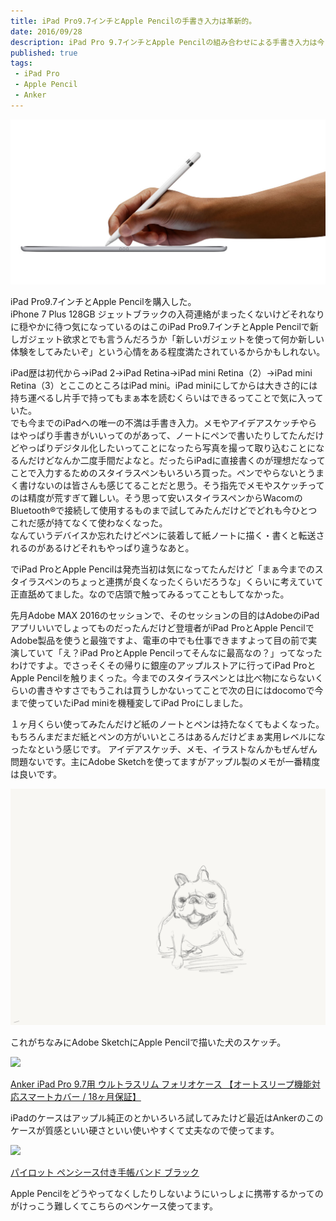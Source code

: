 ```yaml
---
title: iPad Pro9.7インチとApple Pencilの手書き入力は革新的。
date: 2016/09/28
description: iPad Pro 9.7インチとApple Pencilの組み合わせによる手書き入力は今までのどんなスタイラスペンよりも書き心地がいい。
published: true
tags: 
 - iPad Pro
 - Apple Pencil
 - Anker
---
```


<img src="/images/og.jpg" width="640" alt="">

iPad Pro9.7インチとApple Pencilを購入した。  
iPhone 7 Plus 128GB ジェットブラックの入荷連絡がまったくないけどそれなりに穏やかに待つ気になっているのはこのiPad Pro9.7インチとApple Pencilで新しガジェット欲求とでも言うんだろうか「新しいガジェットを使って何か新しい体験をしてみたいぞ」という心情をある程度満たされているからかもしれない。

iPad歴は初代から→iPad 2→iPad Retina→iPad mini Retina（2）→iPad mini Retina（3）とここのところはiPad mini。iPad miniにしてからは大きさ的には持ち運べるし片手で持ってもまぁ本を読むくらいはできるってことで気に入っていた。  
でも今までのiPadへの唯一の不満は手書き入力。メモやアイデアスケッチやらはやっぱり手書きがいいってのがあって、ノートにペンで書いたりしてたんだけどやっぱりデジタル化したいってことになったら写真を撮って取り込むことになるんだけどなんか二度手間だよなと。だったらiPadに直接書くのが理想だなってことで入力するためのスタイラスペンもいろいろ買った。ペンでやらないとうまく書けないのは皆さんも感じてることだと思う。そう指先でメモやスケッチってのは精度が荒すぎて難しい。そう思って安いスタイラスペンからWacomのBluetooth®で接続して使用するものまで試してみたんだけどでどれも今ひとつこれだ感が持てなくて使わなくなった。  
なんていうデバイスか忘れたけどペンに装着して紙ノートに描く・書くと転送されるのがあるけどそれもやっぱり違うなあと。

でiPad ProとApple Pencilは発売当初は気になってたんだけど「まぁ今までのスタイラスペンのちょっと連携が良くなったくらいだろうな」くらいに考えていて正直舐めてました。なので店頭で触ってみるってこともしてなかった。

先月Adobe MAX 2016のセッションで、そのセッションの目的はAdobeのiPadアプリいいでしょってものだったんだけど登壇者がiPad ProとApple PencilでAdobe製品を使うと最強ですよ、電車の中でも仕事できますよって目の前で実演していて「え？iPad ProとApple Pencilってそんなに最高なの？」ってなったわけですよ。でさっそくその帰りに銀座のアップルストアに行ってiPad ProとApple Pencilを触りまくった。今までのスタイラスペンとは比べ物にならないくらいの書きやすさでもうこれは買うしかないってことで次の日にはdocomoで今まで使っていたiPad miniを機種変してiPad Proにしました。

１ヶ月くらい使ってみたんだけど紙のノートとペンは持たなくてもよくなった。もちろんまだまだ紙とペンの方がいいところはあるんだけどまぁ実用レベルになったなという感じです。
アイデアスケッチ、メモ、イラストなんかもぜんぜん問題ないです。主にAdobe Sketchを使ってますがアップル製のメモが一番精度は良いです。

<img src="/images/adobe_sketch.png" width="640" alt="">

これがちなみにAdobe SketchにApple Pencilで描いた犬のスケッチ。

<div class="amazon-wrapper">
  <p class="amazon-image">
    <a href="https://www.amazon.co.jp/gp/product/B01EFCLQR4/ref=as_li_ss_il?ie=UTF8&psc=1&linkCode=li2&tag=uuuu-22&linkId=77f20155c32363c6176e9e2449965230" target="_blank"><img border="0" src="//ws-fe.amazon-adsystem.com/widgets/q?_encoding=UTF8&ASIN=B01EFCLQR4&Format=_SL160_&ID=AsinImage&MarketPlace=JP&ServiceVersion=20070822&WS=1&tag=uuuu-22" ></a><img src="https://ir-jp.amazon-adsystem.com/e/ir?t=uuuu-22&l=li2&o=9&a=B01EFCLQR4" width="1" height="1" border="0" alt="" style="border:none !important; margin:0px !important;" />
  </p>
  <p class="amazon-text">
    <a href="https://www.amazon.co.jp/gp/product/B01EFCLQR4/ref=as_li_ss_tl?ie=UTF8&psc=1&linkCode=ll1&tag=uuuu-22&linkId=0d26cf6921d9de10560b1405737781ef">Anker iPad Pro 9.7用 ウルトラスリム フォリオケース 【オートスリープ機能対応スマートカバー / 18ヶ月保証】</a>
  </p>
</div>

iPadのケースはアップル純正のとかいろいろ試してみたけど最近はAnkerのこのケースが質感といい硬さといい使いやすくて丈夫なので使ってます。

<div class="amazon-wrapper">
  <p class="amazon-image">
    <a href="https://www.amazon.co.jp/gp/product/B00FMJEOO2/ref=as_li_ss_il?ie=UTF8&psc=1&linkCode=li2&tag=uuuu-22&linkId=0cef56aa7dba96659366c4cd1b4aa0f8" target="_blank"><img border="0" src="//ws-fe.amazon-adsystem.com/widgets/q?_encoding=UTF8&ASIN=B00FMJEOO2&Format=_SL160_&ID=AsinImage&MarketPlace=JP&ServiceVersion=20070822&WS=1&tag=uuuu-22" ></a><img src="https://ir-jp.amazon-adsystem.com/e/ir?t=uuuu-22&l=li2&o=9&a=B00FMJEOO2" width="1" height="1" border="0" alt="" style="border:none !important; margin:0px !important;" />
  </p>
  <p class="amazon-text">
    <a href="https://www.amazon.co.jp/gp/product/B00FMJEOO2/ref=as_li_ss_tl?ie=UTF8&psc=1&linkCode=ll1&tag=uuuu-22&linkId=67e0bbdc5f2e508b29ac6527907ad9d2">パイロット ペンシース付き手帳バンド ブラック</a>
  </p>
</div>

Apple Pencilをどうやってなくしたりしないようにいっしょに携帯するかってのがけっこう難しくてこちらのペンケース使ってます。
